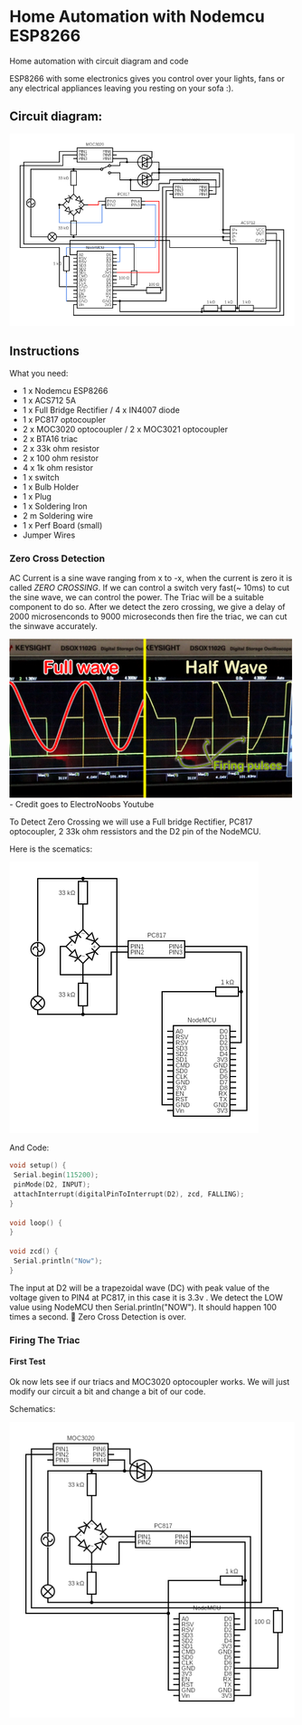 # Home Automation with Nodemcu ESP8266
Home automation with circuit diagram and code

ESP8266 with some electronics gives you control over your lights, fans or any electrical appliances leaving you resting on your sofa :).

## Circuit diagram:

![Circuit](images/circuit.png)

## Instructions

What you need:

* 1 x Nodemcu ESP8266
* 1 x ACS712 5A
* 1 x Full Bridge Rectifier / 4 x IN4007 diode
* 1 x PC817 optocoupler
* 2 x MOC3020 optocoupler / 2 x MOC3021 optocoupler
* 2 x BTA16 triac
* 2 x 33k ohm resistor
* 2 x 100 ohm resistor
* 4 x 1k ohm resistor
* 1 x switch
* 1 x Bulb Holder
* 1 x Plug
* 1 x Soldering Iron
* 2 m Soldering wire
* 1 x Perf Board (small)
* Jumper Wires

### Zero Cross Detection
AC Current is a sine wave ranging from x to -x, when the current is zero it is called *ZERO CROSSING*. If we can control a switch very fast(~ 10ms) to cut the sine wave, we can control the power. The Triac will be a suitable component to do so. After we detect the zero crossing, we give a delay of 2000 microsenconds to 9000 microseconds then fire the triac, we can cut the sinwave accurately.

<img src="images/sine_wave.png" width="500" hieght="300"/> 
 - Credit goes to ElectroNoobs Youtube

 To Detect Zero Crossing we will use a Full bridge Rectifier, PC817 optocoupler, 2 33k ohm ressistors and the D2 pin of the NodeMCU.
 
 Here is the scematics:
 
 
 ![Circuit](images/circuit_zcd.png)
 
 
 And Code:
 
 ```C
 void setup() {
  Serial.begin(115200);
  pinMode(D2, INPUT);
  attachInterrupt(digitalPinToInterrupt(D2), zcd, FALLING);
}

void loop() {
}

void zcd() {
  Serial.println("Now");
}
 ```
 
The input at D2 will be a trapezoidal wave (DC) with peak value of the voltage given to PIN4 at PC817, in this case it is 3.3v . We detect the LOW value using NodeMCU then Serial.println("NOW"). It should happen 100 times a second. 🎉 Zero Cross Detection is over.
 
 
 
### Firing The Triac


#### First Test

Ok now lets see if our triacs and MOC3020 optocoupler works.
We will just modify our circuit a bit and change a bit of our code.

Schematics:

![Circuit](images/circuit_zcd_triac.png)
